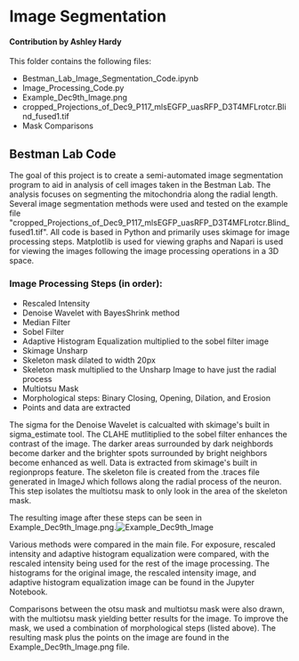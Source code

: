 # Image Segmentation
#### Contribution by Ashley Hardy

This folder contains the following files:

- Bestman_Lab_Image_Segmentation_Code.ipynb
- Image_Processing_Code.py 
- Example_Dec9th_Image.png
- cropped_Projections_of_Dec9_P117_mlsEGFP_uasRFP_D3T4MFLrotcr.Blind_fused1.tif
- Mask Comparisons

## Bestman Lab Code

The goal of this project is to create a semi-automated image segmentation program to aid in analysis of cell images taken in the Bestman Lab. The analysis focuses on segmenting the mitochondria along the radial length. Several image segmentation methods were used and tested on the example file "cropped_Projections_of_Dec9_P117_mlsEGFP_uasRFP_D3T4MFLrotcr.Blind_fused1.tif". All code is based in Python and primarily uses skimage for image processing steps. Matplotlib is used for viewing graphs and Napari is used for viewing the images following the image processing operations in a 3D space.

### Image Processing Steps (in order):

- Rescaled Intensity
- Denoise Wavelet with BayesShrink method
- Median Filter
- Sobel Filter
- Adaptive Histogram Equalization multiplied to the sobel filter image
- Skimage Unsharp
- Skeleton mask dilated to width 20px
- Skeleton mask multiplied to the Unsharp Image to have just the radial process
- Multiotsu Mask
- Morphological steps: Binary Closing, Opening, Dilation, and Erosion
- Points and data are extracted

The sigma for the Denoise Wavelet is calcualted with skimage's built in sigma_estimate tool. The CLAHE mutlitiplied to the sobel filter enhances the contrast of the image. The darker areas surrounded by dark neighbords become darker and the brighter spots surrounded by bright neighbors become enhanced as well. Data is extracted from skimage's built in regionprops feature. 
The skeleton file is created from the .traces file generated in ImageJ which follows along the radial process of the neuron. This step isolates the multiotsu mask to only look in the area of the skeleton mask. 

The resulting image after these steps can be seen in Example_Dec9th_Image.png.![Example_Dec9th_Image](https://user-images.githubusercontent.com/88122234/127952264-91d76d29-9c1a-461e-9ed3-3ee512f5705f.png)



Various methods were compared in the main file. For exposure, rescaled intensity and adaptive histogram equalization were compared, with the rescaled intensity being used for the rest of the image processing. The histograms for the original image, the rescaled intensity image, and adaptive histogram equalization image can be found in the Jupyter Notebook. 

Comparisons between the otsu mask and multiotsu mask were also drawn, with the multiotsu mask yielding better results for the image. To improve the mask, we used a combination of morphological steps (listed above). The resulting mask plus the points on the image are found in the Example_Dec9th_Image.png file.
